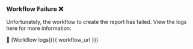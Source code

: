 ### Workflow Failure ❌

Unfortunately, the workflow to create the report has failed. View the logs here for more information:

🔗 [Workflow logs]({{ workflow_url }})
